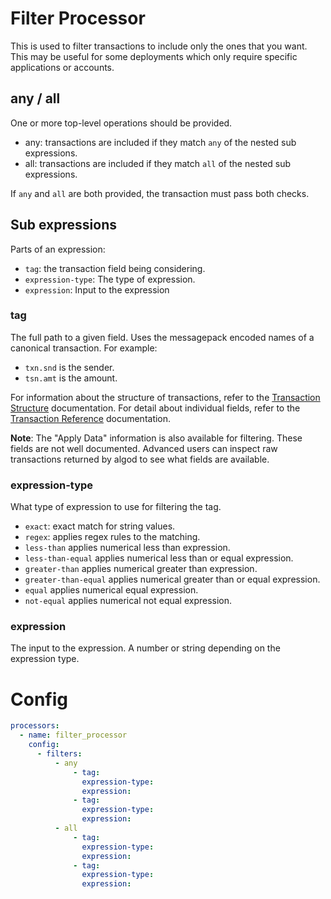 # Filter Processor

This is used to filter transactions to include only the ones that you want. This may be useful for some deployments
which only require specific applications or accounts.

## any / all
One or more top-level operations should be provided. 
* any: transactions are included if they match `any` of the nested sub expressions.
* all: transactions are included if they match `all` of the nested sub expressions.

If `any` and `all` are both provided, the transaction must pass both checks.

## Sub expressions

Parts of an expression:
* `tag`: the transaction field being considering.
* `expression-type`: The type of expression.
* `expression`: Input to the expression

### tag
The full path to a given field. Uses the messagepack encoded names of a canonical transaction. For example:
* `txn.snd` is the sender.
* `tsn.amt` is the amount.

For information about the structure of transactions, refer to the [Transaction Structure](https://developer.algorand.org/docs/get-details/transactions/) documentation. For detail about individual fields, refer to the [Transaction Reference](https://developer.algorand.org/docs/get-details/transactions/transactions/) documentation.

**Note**: The "Apply Data" information is also available for filtering. These fields are not well documented. Advanced users can inspect raw transactions returned by algod to see what fields are available.

### expression-type

What type of expression to use for filtering the tag.
* `exact`: exact match for string values.
* `regex`:  applies regex rules to the matching.
* `less-than` applies numerical less than expression.
* `less-than-equal` applies numerical less than or equal expression.
* `greater-than` applies numerical greater than expression.
* `greater-than-equal` applies numerical greater than or equal expression.
* `equal` applies numerical equal expression.
* `not-equal` applies numerical not equal expression.

### expression

The input to the expression. A number or string depending on the expression type.

# Config
```yaml
processors:
  - name: filter_processor
    config:
      - filters:
          - any
              - tag:
                expression-type:
                expression:
              - tag:
                expression-type:
                expression:
          - all
              - tag:
                expression-type:
                expression:
              - tag:
                expression-type:
                expression:
```

